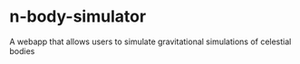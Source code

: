 # n-body-simulator
A webapp that allows users to simulate gravitational simulations of celestial bodies
